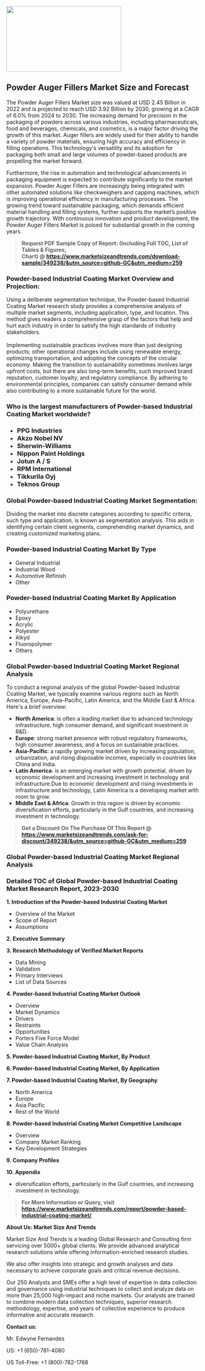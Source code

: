 <p><img class="alignnone size-medium wp-image-20088" src="https://ffe5etoiles.com/wp-content/uploads/2024/12/MST1-300x171.png" alt="" width="300" height="171" /></p><h2>Powder Auger Fillers Market Size and Forecast</h2><p>The Powder Auger Fillers Market size was valued at USD 2.45 Billion in 2022 and is projected to reach USD 3.92 Billion by 2030, growing at a CAGR of 6.0% from 2024 to 2030. The increasing demand for precision in the packaging of powders across various industries, including pharmaceuticals, food and beverages, chemicals, and cosmetics, is a major factor driving the growth of this market. Auger fillers are widely used for their ability to handle a variety of powder materials, ensuring high accuracy and efficiency in filling operations. This technology's versatility and its adoption for packaging both small and large volumes of powder-based products are propelling the market forward.</p><p>Furthermore, the rise in automation and technological advancements in packaging equipment is expected to contribute significantly to the market expansion. Powder Auger Fillers are increasingly being integrated with other automated solutions like checkweighers and capping machines, which is improving operational efficiency in manufacturing processes. The growing trend toward sustainable packaging, which demands efficient material handling and filling systems, further supports the market’s positive growth trajectory. With continuous innovation and product development, the Powder Auger Fillers Market is poised for substantial growth in the coming years.</p></p><blockquote id="" class=""><strong>Request PDF Sample Copy of Report: (Including Full TOC, List of Tables &amp; Figures, Chart)&nbsp;@&nbsp;<strong><a href="https://www.marketsizeandtrends.com/download-sample/349238/&utm_source=github-GC&utm_medium=259" target="_blank">https://www.marketsizeandtrends.com/download-sample/349238/&utm_source=github-GC&utm_medium=259</a></strong></strong></blockquote><h3 id="" class="">Powder-based Industrial Coating Market&nbsp;Overview and Projection:</h3><p id="" class="">Using a deliberate segmentation technique, the Powder-based Industrial Coating Market research study provides a comprehensive analysis of multiple market segments, including application, type, and location. This method gives readers a comprehensive grasp of the factors that help and hurt each industry in order to satisfy the high standards of industry stakeholders. <br /> <br />Implementing sustainable practices involves more than just designing products; other operational changes include using renewable energy, optimizing transportation, and adopting the concepts of the circular economy. Making the transition to sustainability sometimes involves large upfront costs, but there are also long-term benefits, such improved brand reputation, customer loyalty, and regulatory compliance. By adhering to environmental principles, companies can satisfy consumer demand while also contributing to a more sustainable future for the world.</p><h3 id="" class="">Who is the largest manufacturers of&nbsp;Powder-based Industrial Coating Market worldwide?</h3><h3 class=""><p><ul><li>PPG Industries </li><li> Akzo Nobel NV </li><li> Sherwin-Williams </li><li> Nippon Paint Holdings </li><li> Jotun A / S </li><li> RPM International </li><li> Tikkurila Oyj </li><li> Teknos Group</li></ul></p></h3><h3 id="" class="">Global&nbsp;Powder-based Industrial Coating Market Segmentation:</h3><p id="" class="">Dividing the market into discrete categories according to specific criteria, such type and application, is known as segmentation analysis. This aids in identifying certain client segments, comprehending market dynamics, and creating customized marketing plans.</p><h3 id="" class="">Powder-based Industrial Coating Market&nbsp;By Type</h3><p><p><ul><li>General Industrial</li><li> Industrial Wood</li><li> Automotive Refinish</li><li> Other</p></li></ul></p></p><h3 id="" class="">Powder-based Industrial Coating Market&nbsp;By Application</h3><p class=""><p><ul><li>Polyurethane</li><li> Epoxy</li><li> Acrylic</li><li> Polyester</li><li> Alkyd</li><li> Fluoropolymer</li><li> Others</li></ul></p></p><h3 id="" class="">Global Powder-based Industrial Coating Market Regional Analysis</h3><p id="" class="">To conduct a regional analysis of the global Powder-based Industrial Coating Market, we typically examine various regions such as North America, Europe, Asia-Pacific, Latin America, and the Middle East &amp; Africa. Here's a brief overview:</p><ul><li><strong>North America</strong>: is often a leading market due to advanced technology infrastructure, high consumer demand, and significant investment in R&amp;D.</li><li><strong>Europe</strong>: strong market presence with robust regulatory frameworks, high consumer awareness, and a focus on sustainable practices.</li><li><strong>Asia-Pacific</strong>: a rapidly growing market driven by increasing population, urbanization, and rising disposable incomes, especially in countries like China and India.</li><li><strong>Latin America</strong>: is an emerging market with growth potential, driven by economic development and increasing investment in technology and infrastructure.Due to economic development and rising investments in infrastructure and technology, Latin America is a developing market with room to grow.</li><li><strong>Middle East &amp; Africa</strong>: Growth in this region is driven by economic diversification efforts, particularly in the Gulf countries, and increasing investment in technology.</li></ul><blockquote id="" class=""><strong>Get a Discount On The Purchase Of This Report @ <strong><a href="https://www.marketsizeandtrends.com/ask-for-discount/349238/&utm_source=github-GC&utm_medium=259" target="_blank">https://www.marketsizeandtrends.com/ask-for-discount/349238/&utm_source=github-GC&utm_medium=259</a></strong></strong></blockquote><h3 id="" class="">Global Powder-based Industrial Coating Market Regional Analysis</h3><h3 id="" class="">Detailed TOC of Global Powder-based Industrial Coating Market Research Report, 2023-2030</h3><p id="" class=""><strong>1. Introduction of the Powder-based Industrial Coating Market</strong></p><ul><li>Overview of the Market</li><li>Scope of Report</li><li>Assumptions</li></ul><p id="" class=""><strong>2. Executive Summary</strong></p><p id="" class=""><strong>3. Research Methodology of Verified Market Reports</strong></p><ul><li>Data Mining</li><li>Validation</li><li>Primary Interviews</li><li>List of Data Sources</li></ul><p id="" class=""><strong>4. Powder-based Industrial Coating Market Outlook</strong></p><ul><li>Overview</li><li>Market Dynamics</li><li>Drivers</li><li>Restraints</li><li>Opportunities</li><li>Porters Five Force Model</li><li>Value Chain Analysis</li></ul><p id="" class=""><strong>5. Powder-based Industrial Coating Market, By Product</strong></p><p id="" class=""><strong>6. Powder-based Industrial Coating Market, By Application</strong></p><p id="" class=""><strong>7. Powder-based Industrial Coating Market, By Geography</strong></p><ul><li>North America</li><li>Europe</li><li>Asia Pacific</li><li>Rest of the World</li></ul><p id="" class=""><strong>8. Powder-based Industrial Coating Market Competitive Landscape</strong></p><ul><li>Overview</li><li>Company Market Ranking</li><li>Key Development Strategies</li></ul><p id="" class=""><strong>9. Company Profiles</strong></p><p id="" class=""><strong>10. Appendix</strong></p><ul><li>diversification efforts, particularly in the Gulf countries, and increasing investment in technology.</li></ul><blockquote id="" class=""><strong>For More Information or Query, visit <strong><strong><a href="https://www.marketsizeandtrends.com/report/powder-based-industrial-coating-market/" target="_blank">https://www.marketsizeandtrends.com/report/powder-based-industrial-coating-market/</a></strong></strong></strong></blockquote><p id="" class=""><strong>About Us: Market Size And Trends</strong></p><p id="" class="">Market Size And Trends is a leading Global Research and Consulting firm servicing over 5000+ global clients. We provide advanced analytical research solutions while offering information-enriched research studies.</p><p id="" class="">We also offer insights into strategic and growth analyses and data necessary to achieve corporate goals and critical revenue decisions.</p><p id="" class="">Our 250 Analysts and SMEs offer a high level of expertise in data collection and governance using industrial techniques to collect and analyze data on more than 25,000 high-impact and niche markets. Our analysts are trained to combine modern data collection techniques, superior research methodology, expertise, and years of collective experience to produce informative and accurate research.</p><p id="" class=""><strong>Contact us:</strong></p><p id="" class="">Mr. Edwyne Fernandes</p><p id="" class="">US: +1 (650)-781-4080</p><p id="" class="">US Toll-Free: +1 (800)-782-1768</p>

